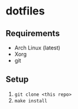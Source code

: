 # dotfiles

## Requirements
- Arch Linux (latest)
- Xorg
- git

## Setup
1. `git clone <this repo>`
2. `make install`

